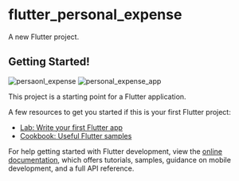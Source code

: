 # flutter_personal_expense

A new Flutter project.

## Getting Started!

![persaonl_expense](https://user-images.githubusercontent.com/83751089/183123530-d58c60f1-d27e-425c-aa0d-885e8dace4c0.jpeg)
![personal_expense_app](https://user-images.githubusercontent.com/83751089/183123602-73ed4d9f-f99b-40e8-91dc-a557e4575fc3.jpeg)


This project is a starting point for a Flutter application.

A few resources to get you started if this is your first Flutter project:

- [Lab: Write your first Flutter app](https://docs.flutter.dev/get-started/codelab)
- [Cookbook: Useful Flutter samples](https://docs.flutter.dev/cookbook)

For help getting started with Flutter development, view the
[online documentation](https://docs.flutter.dev/), which offers tutorials,
samples, guidance on mobile development, and a full API reference.
